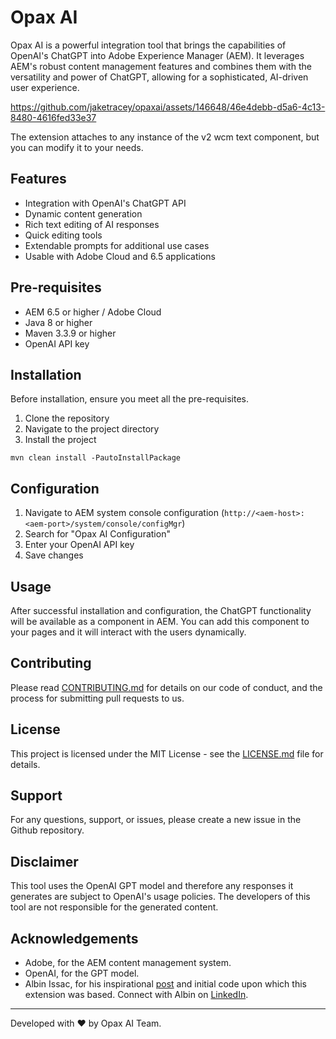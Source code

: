 # Opax AI

Opax AI is a powerful integration tool that brings the capabilities of OpenAI's ChatGPT into Adobe Experience Manager (AEM). It leverages AEM's robust content management features and combines them with the versatility and power of ChatGPT, allowing for a sophisticated, AI-driven user experience.

https://github.com/jaketracey/opaxai/assets/146648/46e4debb-d5a6-4c13-8480-4616fed33e37

The extension attaches to any instance of the v2 wcm text component, but you can modify it to your needs.

## Features

- Integration with OpenAI's ChatGPT API
- Dynamic content generation
- Rich text editing of AI responses
- Quick editing tools
- Extendable prompts for additional use cases
- Usable with Adobe Cloud and 6.5 applications

## Pre-requisites

- AEM 6.5 or higher / Adobe Cloud
- Java 8 or higher
- Maven 3.3.9 or higher
- OpenAI API key

## Installation

Before installation, ensure you meet all the pre-requisites.

1. Clone the repository
2. Navigate to the project directory
3. Install the project

```
mvn clean install -PautoInstallPackage
```

## Configuration

1. Navigate to AEM system console configuration (`http://<aem-host>:<aem-port>/system/console/configMgr`)
2. Search for "Opax AI Configuration"
3. Enter your OpenAI API key
4. Save changes

## Usage
After successful installation and configuration, the ChatGPT functionality will be available as a component in AEM. You can add this component to your pages and it will interact with the users dynamically.

## Contributing
Please read [CONTRIBUTING.md](https://github.com/your-repository/Opax-AI/blob/main/CONTRIBUTING.md) for details on our code of conduct, and the process for submitting pull requests to us.

## License
This project is licensed under the MIT License - see the [LICENSE.md](https://github.com/your-repository/Opax-AI/blob/main/LICENSE.md) file for details.

## Support
For any questions, support, or issues, please create a new issue in the Github repository.

## Disclaimer
This tool uses the OpenAI GPT model and therefore any responses it generates are subject to OpenAI's usage policies. The developers of this tool are not responsible for the generated content.

## Acknowledgements
- Adobe, for the AEM content management system.
- OpenAI, for the GPT model.
- Albin Issac, for his inspirational [post](https://techforum.medium.com/how-to-connect-adobe-experience-manager-aem-with-chatgpt-312651291713) and initial code upon which this extension was based. Connect with Albin on [LinkedIn](https://www.linkedin.com/in/albin-issac-56917523/).

---

Developed with :heart: by Opax AI Team.
